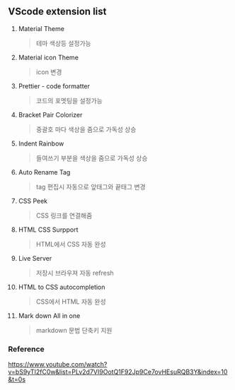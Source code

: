 ## VScode extension list

1. Material Theme

   > 테마 색상등 설정가능

2. Material icon Theme

   > icon 변경

3. Prettier - code formatter

   > 코드의 포멧팅을 설정가능

4. Bracket Pair Colorizer

   > 중괄호 마다 색상을 줌으로 가독성 상승

5. Indent Rainbow

   > 들여쓰기 부분을 색상을 줌으로 가독성 상승

6. Auto Rename Tag

   > tag 편집시 자동으로 앞태그와 끝태그 변경

7. CSS Peek

   > CSS 링크를 연결해줌

8. HTML CSS Surpport

   > HTML에서 CSS 자동 완성

9. Live Server

   > 저장시 브라우져 자동 refresh

10. HTML to CSS autocompletion

    > CSS에서 HTML 자동 완성

11. Mark down All in one
    > markdown 문법 단축키 지원

### Reference
https://www.youtube.com/watch?v=bS9yTI2fC0w&list=PLv2d7VI9OotQ1F92Jp9Ce7ovHEsuRQB3Y&index=10&t=0s